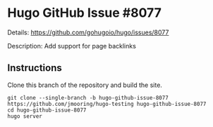 # Hugo GitHub Issue #8077

Details: <https://github.com/gohugoio/hugo/issues/8077>

Description: Add support for page backlinks

## Instructions

Clone this branch of the repository and build the site.

```text
git clone --single-branch -b hugo-github-issue-8077 https://github.com/jmooring/hugo-testing hugo-github-issue-8077
cd hugo-github-issue-8077
hugo server
```
